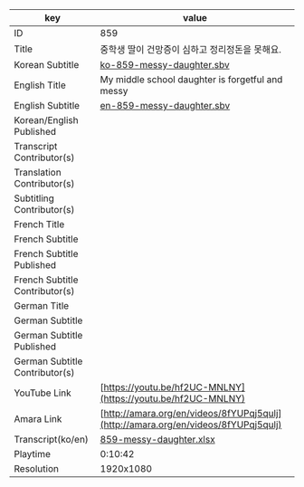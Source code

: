 |  key  |  value  |
|-------|---------|
| ID            | 859 |
| Title         | 중학생 딸이 건망증이 심하고 정리정돈을 못해요. |
| Korean Subtitle | [ko-859-messy-daughter.sbv](https://github.com/jungtosociety/dharma-qna/raw/master/sub/859/ko-859-messy-daughter.sbv) |
| English Title | My middle school daughter is forgetful and messy |
| English Subtitle | [en-859-messy-daughter.sbv](https://github.com/jungtosociety/dharma-qna/raw/master/sub/859/en-859-messy-daughter.sbv) |
| Korean/English Published     |  |
| Transcript Contributor(s)   |  |
| Translation Contributor(s)   |  |
| Subtitling Contributor(s)   |  |
| French Title |  |
| French Subtitle |  |
| French Subtitle Published |  |
| French Subtitle Contributor(s) |  |
| German Title |  |
| German Subtitle |  |
| German Subtitle Published |  |
| German Subtitle Contributor(s) |  |
| YouTube Link  | [https://youtu.be/hf2UC-MNLNY](https://youtu.be/hf2UC-MNLNY) |
| Amara Link    | [http://amara.org/en/videos/8fYUPqj5qulj](http://amara.org/en/videos/8fYUPqj5qulj) |
| Transcript(ko/en) | [859-messy-daughter.xlsx](https://github.com/jungtosociety/dharma-qna/raw/master/sub/859/859-messy-daughter.xlsx) |
| Playtime | 0:10:42 |
| Resolution | 1920x1080|
